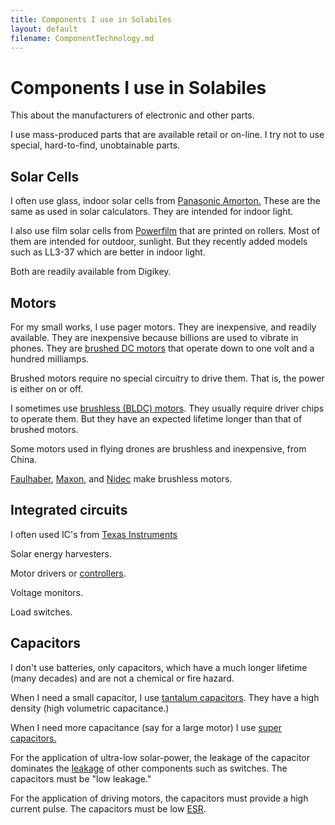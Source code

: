 ```yaml
---
title: Components I use in Solabiles
layout: default
filename: ComponentTechnology.md
--- 
```

# Components I use in Solabiles

This about the manufacturers of electronic and other parts.

I use mass-produced parts that are available retail or on-line.
I try not to use special, hard-to-find, unobtainable parts.

## Solar Cells

I often use glass, indoor solar cells from [Panasonic Amorton.](https://panasonic.co.jp/ls/psam/en/products/pdf/Catalog_Amorton_ENG.pdf)
These are the same as used in solar calculators.
They are intended for indoor light.

I also use film solar cells from [Powerfilm](https://www.powerfilmsolar.com/) that are printed on rollers.
Most of them are intended for outdoor, sunlight.
But they recently added models such as LL3-37 which are better in indoor light.

Both are readily available from Digikey.

## Motors

For my small works, I use pager motors.
They are inexpensive, and readily available.
They are inexpensive because billions are used to vibrate in phones.
They are [brushed DC motors](https://en.wikipedia.org/wiki/Brushed_DC_electric_motor)
that operate down to one volt and a hundred milliamps.

Brushed motors require no special circuitry to drive them.
That is, the power is either on or off.

I sometimes use [brushless (BLDC) motors](https://en.wikipedia.org/wiki/Brushless_DC_electric_motor).
They usually require driver chips to operate them.
But they have an expected lifetime longer than that of brushed motors.

Some motors used in flying drones are brushless and inexpensive, from China.

[Faulhaber](https://www.faulhaber.com/en/home/),
[Maxon](https://www.maxongroup.com/maxon/view/content/index),
and [Nidec](https://www.nidec.com/en/)
make brushless motors.

## Integrated circuits

I often used IC's from [Texas Instruments](https://www.ti.com/)

Solar energy harvesters.

Motor drivers or [controllers](https://en.wikipedia.org/wiki/Motor_controller).

Voltage monitors.

Load switches.

## Capacitors

I don't use batteries, only capacitors, 
which have a much longer lifetime (many decades)
and are not a chemical or fire hazard.

When I need a small capacitor, I use [tantalum capacitors](https://en.wikipedia.org/wiki/Tantalum_capacitor).
They have a high density (high volumetric capacitance.)

When I need more capacitance (say for a large motor) I use [super capacitors.](https://en.wikipedia.org/wiki/Supercapacitor)

For the application of ultra-low solar-power,
the leakage of the capacitor dominates the [leakage](https://en.wikipedia.org/wiki/Leakage_(electronics))
of other components such as switches.
The capacitors must be "low leakage."

For the application of driving motors,
the capacitors must provide a high current pulse.
The capacitors must be low [ESR](https://en.wikipedia.org/wiki/Equivalent_series_resistance).




